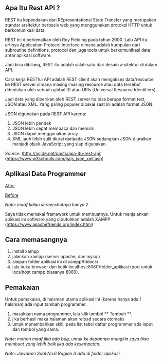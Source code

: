 ## Apa Itu Rest API ?
REST itu kependakan dari REpresentational State Transfer yang merupakan standar arsitektur berbasis web yang menggunakan protokol HTTP untuk berkomunikasi data.

REST ini diperkenalkan oleh Roy Fielding pada tahun 2000. Lalu API itu artinya Application Protocol Interface dimana adalah kumpulan dari subroutine definitions, protocol dan juga tools untuk berkomunikasi data antar aplikasi software.

Jadi bisa dibilang, REST itu adalah salah satu dari desain arsitektur di dalam API.

Cara kerja RESTful API adalah REST client akan mengakses data/resource ke REST server dimana masing-masing resource atau data tersebut dibedakan oleh sebuah global ID atau URIs (Universal Resource Identifiers).

Jadi data yang diberikan oleh REST server itu bisa berupa format text, JSON atau XML. Yang paling populer dipakai saat ini adalah format JSON.

JSON digunakan pada REST API karena:
1. JSON lebih pendek
2. JSON lebih cepat membaca dan menulis
3. JSON dapat menggunakan array
4. XML jauh lebih sulit diurai daripada JSON sedangkan JSON diuraikan menjadi objek JavaScript yang siap digunakan.

*Source:*
(http://ngide.net/posts/apa-itu-rest-api)
(https://www.w3schools.com/js/js_json_xml.asp)


## Aplikasi Data Programmer

[After](https://github.com/thisfikri/bootcamp-b10-k5/blob/master/aplikasi-data-programmers/before.png)


[Before](https://github.com/thisfikri/bootcamp-b10-k5/blob/master/aplikasi-data-programmers/after.png)

*Note: maaf kalau screenshotnya hanya 2*

Saya tidak memakai framework untuk membuatnya.
Untuk menjalankan aplikasi ini software yang dibutuhkan adalah XAMPP (https://www.apachefriends.org/index.html)

## Cara memasangnya
1. install xampp
2. jalankan xampp (server apache, dan mysql)
3. simpan folder aplikasi ini di xampp/htdocs/
4. lalu buka browser dan ketik localhost:8080/folder_aplikasi (port untuk localhost xampp biasanya 8080).

## Pemakaian

Untuk pemakaian, di halaman utama aplikasi ini \(karena hanya ada 1 halaman\) ada input tambah programmer.

1. masukkan nama programmer, lalu klik tombol ** Tambah **.
2. jika berhasil maka halaman akan reload secara otomatis
3. untuk menambahkan skill, pada list tabel daftar programmer ada input dan tombol yang sama.

*Note:
mohon maaf jika ada bug, untuk ke depannya mungkin saya bisa membuat yang lebih baik jika ada kesempatan.*

*Note: Jawaban Soal No.6 Bagian A ada di folder aplikasi*
